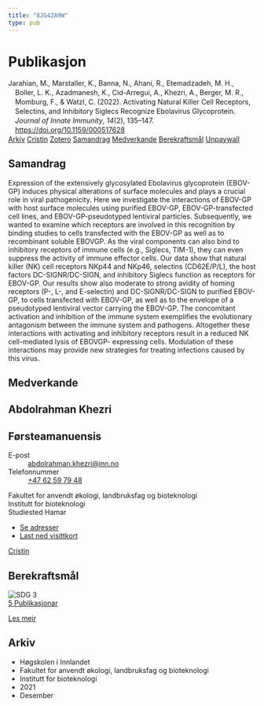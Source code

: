 ```yaml
---
title: "8JG4ZA9W"
type: pub
---
```

<h1>Publikasjon</h1>
<article id="csl-bib-container-8JG4ZA9W" class="csl-bib-container">
  <div class="csl-bib-body" style="line-height: 1.35; padding-left: 1em; text-indent:-1em;">
  <div class="csl-entry">Jarahian, M., Marstaller, K., Banna, N., Ahani, R., Etemadzadeh, M. H., Boller, L. K., Azadmanesh, K., Cid-Arregui, A., Khezri, A., Berger, M. R., Momburg, F., &amp; Watzl, C. (2022). Activating Natural Killer Cell Receptors, Selectins, and Inhibitory Siglecs Recognize Ebolavirus Glycoprotein. <i>Journal of Innate Immunity</i>, <i>14</i>(2), 135&#x2013;147. <a href="https://doi.org/10.1159/000517628">https://doi.org/10.1159/000517628</a></div>
</div>
  <div class="csl-bib-buttons">
    <a href="#taxonomy-article-8JG4ZA9W" class="csl-bib-button">Arkiv</a>
    <a href="https://app.cristin.no/results/show.jsf?id=1965731" alt="Cristin URL" class="csl-bib-button">Cristin</a>
    <a href="http://zotero.org/groups/5402882/items/8JG4ZA9W" alt="Zotero URL" class="csl-bib-button">Zotero</a>
    <a href="#abstract-article-8JG4ZA9W" class="csl-bib-button">Samandrag</a>
    <a href="#contributors-article-8JG4ZA9W" class="csl-bib-button">Medverkande</a>
    <a href="#sdg-article-8JG4ZA9W" class="csl-bib-button">Berekraftsmål</a>
    <a href="https://www.karger.com/Article/Pdf/517628" class="csl-bib-button">Unpaywall</a>
  </div>
  <div id="csl-bib-meta-container-8JG4ZA9W"></div>
</article>
<div id="csl-bib-meta-8JG4ZA9W" class="csl-bib-meta">
  <article id="abstract-article-8JG4ZA9W" class="abstract-article">
    <h1>Samandrag</h1>
    Expression of the extensively glycosylated Ebolavirus glycoprotein (EBOV-GP) induces physical alterations of surface molecules and plays a crucial role in viral pathogenicity. Here we investigate the interactions of EBOV-GP with host surface molecules using purified EBOV-GP, EBOV-GP-transfected cell lines, and EBOV-GP-pseudotyped lentiviral particles. Subsequently, we wanted to examine which receptors are involved in this recognition by binding studies to cells transfected with the EBOV-GP as well as to recombinant soluble EBOVGP. As the viral components can also bind to inhibitory receptors of immune cells (e.g., Siglecs, TIM-1), they can even suppress the activity of immune effector cells. Our data show that natural killer (NK) cell receptors NKp44 and NKp46, selectins (CD62E/P/L), the host factors DC-SIGNR/DC-SIGN, and inhibitory Siglecs function as receptors for EBOV-GP. Our results show also moderate to strong avidity of homing receptors (P-, L-, and E-selectin) and DC-SIGNR/DC-SIGN to purified EBOV-GP, to cells transfected with EBOV-GP, as well as to the envelope of a pseudotyped lentiviral vector carrying the EBOV-GP. The concomitant activation and inhibition of the immune system exemplifies the evolutionary antagonism between the immune system and pathogens. Altogether these interactions with activating and inhibitory receptors result in a reduced NK cell-mediated lysis of EBOVGP- expressing cells. Modulation of these interactions may provide new strategies for treating infections caused by this virus.
  </article>
  <article id="contributors-article-8JG4ZA9W" class="contributors-article">
    <h1>Medverkande</h1>
    <div class="personas"> <div class="vrtx-hinn-person-card"> <div class="photo"> <i class="lar la-user-circle missing-person"></i> </div> <div class="info"> <hgroup><h1>Abdolrahman Khezri</h1> <h2>Førsteamanuensis</h2> </hgroup><dl> <dt>E-post</dt> <dd> <a href="mailto:abdolrahman.khezri@inn.no">abdolrahman.khezri@inn.no</a> </dd> <dt>Telefonnummer</dt> <dd><a href="tel:+4762597948"> +47 62 59 79 48 </a></dd> </dl> <p> Fakultet for anvendt økologi, landbruksfag og bioteknologi<br> Institutt for bioteknologi<br> Studiested Hamar </p> <ul class="vrtx-hinn-links"> <li><a href="https://www.inn.no/finn-en-ansatt/abdolrahman-khezri.html#vrtx-hinn-addresses">Se adresser</a></li> <li><a href="https://www.inn.no/finn-en-ansatt/abdolrahman-khezri.html?vrtx=vcf">Last ned visittkort</a></li> </ul> </div> </div> <a href="https://app.cristin.no/persons/show.jsf?id=653469" alt="Cristin URL" class="personas-cristin">Cristin</a> </div>
  </article>
  <article id="sdg-article-8JG4ZA9W" class="sdg-article">
    <h1>Berekraftsmål</h1>
    <div class="sdg-container"><div id="sdg3" class="sdg"> <img src="{{< params subfolder >}}images/sdg/sdg03_no.png" class="image" alt="SDG 3"> <div class="sdg-overlay"> <a href="{{< params subfolder >}}no/archive/?sdg=3#archive" class="sdg-publication-count"><span>5</span> Publikasjonar</a> <p><a href="NA" class="sdg-read-more">Les meir</a></p> </div> </div></div>
  </article>
  <article id="taxonomy-article-8JG4ZA9W" class="taxonomy-article">
    <h1>Arkiv</h1>
    <ul>
      <li>Høgskolen i Innlandet</li>
      <li>Fakultet for anvendt økologi, landbruksfag og bioteknologi</li>
      <li>Institutt for bioteknologi</li>
      <li>2021</li>
      <li>Desember</li>
    </ul>
  </article>
</div>
